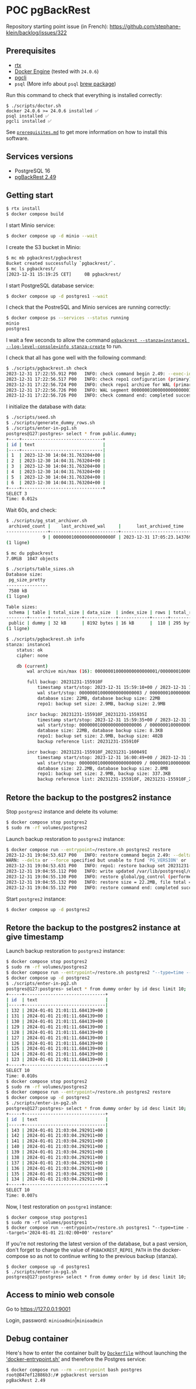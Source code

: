 # POC pgBackRest

Repository starting point issue (in French): https://github.com/stephane-klein/backlog/issues/322

## Prerequisites

- [rtx](https://github.com/jdx/rtx)
- [Docker Engine](https://docs.docker.com/engine/) (tested with `24.0.6`)
- [pgcli](https://www.pgcli.com/)
- `psql` (More info about `psql` [brew package](https://stackoverflow.com/a/49689589/261061))

Run this command to check that everything is installed correctly:

```
$ ./scripts/doctor.sh
docker 24.0.6 >= 24.0.6 installed ✅
psql installed ✅
pgcli installed ✅
```

See [`prerequisites.md`](prerequisites.md) to get more information on how to install this software.

## Services versions

- PostgreSQL 16
- [pgBackRest 2.49](https://github.com/pgbackrest/pgbackrest/releases/tag/release%2F2.49)

## Getting start

```sh
$ rtx install
$ docker compose build
```

I start Minio service:

```sh
$ docker compose up -d minio --wait
```

I create the S3 bucket in Minio:

```sh
$ mc mb pgbackrest/pgbackrest
Bucket created successfully `pgbackrest/`.
$ mc ls pgbackrest/
[2023-12-31 15:19:25 CET]     0B pgbackrest/
```

I start PostgreSQL database service:

```sh
$ docker compose up -d postgres1 --wait
```

I check that the PostreSQL and Minio services are running correctly:

```sh
$ docker compose ps --services --status running
minio
postgres1
```

I wait a few seconds to allow the command [`pgbackrest --stanza=instance1 --log-level-console=info stanza-create`](./docker-entrypoint.sh#19) to run.

I check that all has gone well with the following command:

```sh
$ ./scripts/pgbackrest.sh check
2023-12-31 17:22:55.912 P00   INFO: check command begin 2.49: --exec-id=2448-6736ba1a --log-level-console=info --log-level-file=info --pg1-path=/var/lib/postgresql/data --repo1-path=/repo --repo1-s3-bucket=pgbackrest --repo1-s3-endpoint=minio --repo1-s3-key=<redacted> --repo1-s3-key-secret=<redacted> --repo1-s3-region=us-east-1 --no-repo1-storage-verify-tls --repo1-type=s3 --stanza=instance1
2023-12-31 17:22:56.517 P00   INFO: check repo1 configuration (primary)
2023-12-31 17:22:56.724 P00   INFO: check repo1 archive for WAL (primary)
2023-12-31 17:22:56.726 P00   INFO: WAL segment 000000010000000000000011 successfully archived to '/repo/archive/instance1/16-1/0000000100000000/000000010000000000000011-12fd1b3f2c4d731ad623aad01a83dea308ea56ec.gz' on repo1
2023-12-31 17:22:56.726 P00   INFO: check command end: completed successfully (816ms)
```

I initialize the database with data:

```sh
$ ./scripts/seed.sh
$ ./scripts/generate_dummy_rows.sh
$ ./scripts/enter-in-pg1.sh
postgres@127:postgres> select * from public.dummy;
+----+-------------------------------+
| id | text                          |
|----+-------------------------------|
| 1  | 2023-12-30 14:04:31.763204+00 |
| 2  | 2023-12-30 14:04:31.763204+00 |
| 3  | 2023-12-30 14:04:31.763204+00 |
| 4  | 2023-12-30 14:04:31.763204+00 |
| 5  | 2023-12-30 14:04:31.763204+00 |
| 6  | 2023-12-30 14:04:31.763204+00 |
+----+-------------------------------+
SELECT 3
Time: 0.012s
```

Wait 60s, and check:

```sh
$ ./scripts/pg_stat_archiver.sh
 archived_count |    last_archived_wal     |      last_archived_time       | failed_count | last_failed_wal | last_failed_time |          stats_reset
----------------+--------------------------+-------------------------------+--------------+-----------------+------------------+-------------------------------
              9 | 00000001000000000000000F | 2023-12-31 17:05:23.143769+00 |            0 |                 |                  | 2023-12-31 16:00:46.015233+00
(1 ligne)

$ mc du pgbackrest
7.0MiB  1047 objects

$ ./scripts/table_sizes.sh
Database size:
 pg_size_pretty
----------------
 7580 kB
(1 ligne)

Table sizes:
 schema | table | total_size | data_size  | index_size | rows | total_row_size | row_size
--------+-------+------------+------------+------------+------+----------------+----------
 public | dummy | 32 kB      | 8192 bytes | 16 kB      |  110 | 295 bytes      | 73 bytes
(1 ligne)
```

```sh
$ ./scripts/pgbackrest.sh info
stanza: instance1
    status: ok
    cipher: none

    db (current)
        wal archive min/max (16): 000000010000000000000001/000000010000000000000012

        full backup: 20231231-155910F
            timestamp start/stop: 2023-12-31 15:59:10+00 / 2023-12-31 15:59:14+00
            wal start/stop: 000000010000000000000003 / 000000010000000000000004
            database size: 22MB, database backup size: 22MB
            repo1: backup set size: 2.9MB, backup size: 2.9MB

        incr backup: 20231231-155910F_20231231-155935I
            timestamp start/stop: 2023-12-31 15:59:35+00 / 2023-12-31 15:59:37+00
            wal start/stop: 000000010000000000000006 / 000000010000000000000007
            database size: 22MB, database backup size: 8.3KB
            repo1: backup set size: 2.9MB, backup size: 402B
            backup reference list: 20231231-155910F

        incr backup: 20231231-155910F_20231231-160049I
            timestamp start/stop: 2023-12-31 16:00:49+00 / 2023-12-31 16:00:50+00
            wal start/stop: 000000010000000000000009 / 00000001000000000000000A
            database size: 22.2MB, database backup size: 2.8MB
            repo1: backup set size: 2.9MB, backup size: 337.3KB
            backup reference list: 20231231-155910F, 20231231-155910F_20231231-155935I
```

## Retore the backup to the postgres2 instance

Stop `postgres2` instance and delete its volume:

```sh
$ docker compose stop postgres2
$ sudo rm -rf volumes/postgres2
```

Launch backup restoration to `postgres2` instance:

```sh
$ docker compose run --entrypoint=/restore.sh postgres2 restore
2023-12-31 19:04:53.617 P00   INFO: restore command begin 2.49: --delta --exec-id=21-cb3750eb --log-level-console=info --log-level-file=info --pg1-path=/var/lib/postgresql/data --process-max=2 --repo1-path=/repo --repo1-s3-bucket=pgbackrest --repo1-s3-endpoint=minio --repo1-s3-key=<redacted> --repo1-s3-key-secret=<redacted> --repo1-s3-region=us-east-1 --no-repo1-storage-verify-tls --repo1-type=s3 --stanza=instance1
WARN: --delta or --force specified but unable to find 'PG_VERSION' or 'backup.manifest' in '/var/lib/postgresql/data' to confirm that this is a valid $PGDATA directory. --delta and --force have been disabled and if any files exist in the destination directories the restore will be aborted.
2023-12-31 19:04:53.631 P00   INFO: repo1: restore backup set 20231231-155910F_20231231-185030I, recovery will start at 2023-12-31 18:50:30
2023-12-31 19:04:55.112 P00   INFO: write updated /var/lib/postgresql/data/postgresql.auto.conf
2023-12-31 19:04:55.130 P00   INFO: restore global/pg_control (performed last to ensure aborted restores cannot be started)
2023-12-31 19:04:55.132 P00   INFO: restore size = 22.2MB, file total = 971
2023-12-31 19:04:55.132 P00   INFO: restore command end: completed successfully (1516ms)
```

Start `postgres2` instance:

```sh
$ docker compose up -d postgres2
```

## Retore the backup to the postgres2 instance at give timestamp

Launch backup restoration to `postgres2` instance:

```sh
$ docker compose stop postgres2
$ sudo rm -rf volumes/postgres2
$ docker compose run --entrypoint=/restore.sh postgres2 "--type=time --target='2024-01-01 21:02:00+00' restore"
$ docker compose up -d postgres2
$ ./scripts/enter-in-pg2.sh
postgres@127:postgres> select * from dummy order by id desc limit 10;
+-----+-------------------------------+
| id  | text                          |
|-----+-------------------------------|
| 132 | 2024-01-01 21:01:11.684139+00 |
| 131 | 2024-01-01 21:01:11.684139+00 |
| 130 | 2024-01-01 21:01:11.684139+00 |
| 129 | 2024-01-01 21:01:11.684139+00 |
| 128 | 2024-01-01 21:01:11.684139+00 |
| 127 | 2024-01-01 21:01:11.684139+00 |
| 126 | 2024-01-01 21:01:11.684139+00 |
| 125 | 2024-01-01 21:01:11.684139+00 |
| 124 | 2024-01-01 21:01:11.684139+00 |
| 123 | 2024-01-01 21:01:11.684139+00 |
+-----+-------------------------------+
SELECT 10
Time: 0.010s
$ docker compose stop postgres2
$ sudo rm -rf volumes/postgres2
$ docker compose run --entrypoint=/restore.sh postgres2 restore
$ docker compose up -d postgres2
$ ./scripts/enter-in-pg2.sh
postgres@127:postgres> select * from dummy order by id desc limit 10;
+-----+-------------------------------+
| id  | text                          |
|-----+-------------------------------|
| 143 | 2024-01-01 21:03:04.292911+00 |
| 142 | 2024-01-01 21:03:04.292911+00 |
| 141 | 2024-01-01 21:03:04.292911+00 |
| 140 | 2024-01-01 21:03:04.292911+00 |
| 139 | 2024-01-01 21:03:04.292911+00 |
| 138 | 2024-01-01 21:03:04.292911+00 |
| 137 | 2024-01-01 21:03:04.292911+00 |
| 136 | 2024-01-01 21:03:04.292911+00 |
| 135 | 2024-01-01 21:03:04.292911+00 |
| 134 | 2024-01-01 21:03:04.292911+00 |
+-----+-------------------------------+
SELECT 10
Time: 0.007s
```

Now, I test restoration on `postgre1` instance:

```
$ docker compose stop postgres1
$ sudo rm -rf volumes/postgres1
$ docker compose run --entrypoint=/restore.sh postgres1 "--type=time --target='2024-01-01 21:02:00+00' restore"
```

If you're not restoring the latest version of the database, but a past version, don't forget to change the value
of `PGBACKREST_REPO1_PATH` in the docker-compose so as not to continue writing to the previous backup (stanza).

```
$ docker compose up -d postgres1
$ ./scripts/enter-in-pg1.sh
postgres@127:postgres> select * from dummy order by id desc limit 10;
```

## Access to minio web console

Go to https://127.0.0.1:9001

Login, password: `minioadmin`|`minioadmin`


## Debug container

Here's how to enter the container built by [`Dockerfile`](./Dockerfile) without launching the ['docker-entrypoint.sh'](./docker-entrypoint.sh) and therefore the Postgres service:

```sh
$ docker compose run --rm --entrypoint bash postgres
root@847ef12886b3:/# pgbackrest version
pgBackRest 2.49
```

